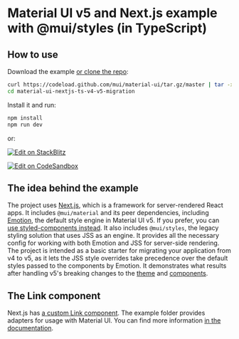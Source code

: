 # Material UI v5 and Next.js example with @mui/styles (in TypeScript)

## How to use

Download the example [or clone the repo](https://github.com/mui/material-ui):

<!-- #default-branch-switch -->

```bash
curl https://codeload.github.com/mui/material-ui/tar.gz/master | tar -xz --strip=2  material-ui-master/examples/material-ui-nextjs-ts-v4-v5-migration
cd material-ui-nextjs-ts-v4-v5-migration
```

Install it and run:

```bash
npm install
npm run dev
```

or:

<!-- #default-branch-switch -->

[![Edit on StackBlitz](https://developer.stackblitz.com/img/open_in_stackblitz.svg)](https://stackblitz.com/github/mui/material-ui/tree/master/examples/material-next-ts-v4-v5-migration)

[![Edit on CodeSandbox](https://codesandbox.io/static/img/play-codesandbox.svg)](https://codesandbox.io/s/github/mui/material-ui/tree/master/examples/material-next-ts-v4-v5-migration)

## The idea behind the example

The project uses [Next.js](https://github.com/vercel/next.js), which is a framework for server-rendered React apps.
It includes `@mui/material` and its peer dependencies, including [Emotion](https://emotion.sh/docs/introduction), the default style engine in Material UI v5. If you prefer, you can [use styled-components instead](https://mui.com/material-ui/guides/interoperability/#styled-components).
It also includes `@mui/styles`, the legacy styling solution that uses JSS as an engine.
It provides all the necessary config for working with both Emotion and JSS for server-side rendering.
The project is intended as a basic starter for migrating your application from v4 to v5, as it lets the JSS style overrides take precedence over the default styles passed to the components by Emotion.
It demonstrates what results after handling v5's breaking changes to the [theme](https://mui.com/material-ui/migration/v5-style-changes/) and [components](https://mui.com/material-ui/migration/v5-component-changes/).

## The Link component

Next.js has [a custom Link component](https://nextjs.org/docs/api-reference/next/link).
The example folder provides adapters for usage with Material UI.
You can find more information [in the documentation](https://mui.com/material-ui/guides/routing/#next-js).
